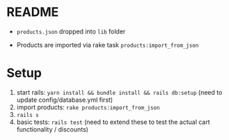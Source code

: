# README

- `products.json` dropped into `lib` folder

- Products are imported via rake task `products:import_from_json`

# Setup
1. start rails: `yarn install && bundle install && rails db:setup` (need to update config/database.yml first)
2. import products: `rake products:import_from_json`
3. `rails s`
4. basic tests: `rails test` (need to extend these to test the actual cart functionality / discounts)